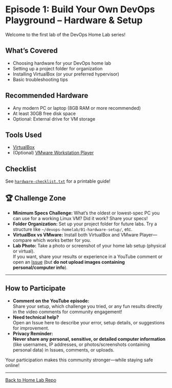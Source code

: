 # Episode 1: Build Your Own DevOps Playground – Hardware & Setup

Welcome to the first lab of the DevOps Home Lab series!

## What’s Covered

- Choosing hardware for your DevOps home lab
- Setting up a project folder for organization
- Installing VirtualBox (or your preferred hypervisor)
- Basic troubleshooting tips

## Recommended Hardware

- Any modern PC or laptop (8GB RAM or more recommended)
- At least 30GB free disk space
- Optional: External drive for VM storage

## Tools Used

- [VirtualBox](https://www.virtualbox.org/wiki/Downloads)
- (Optional) [VMware Workstation Player](https://www.vmware.com/products/workstation-player.html)

## Checklist

See [`hardware-checklist.txt`](./hardware-checklist.txt) for a printable guide!

## 🏆 Challenge Zone

- **Minimum Specs Challenge:** What’s the oldest or lowest-spec PC you can use for a working Linux VM? Did it work? Share your specs!
- **Folder Organization:** Set up your project folder for future labs. Try a structure like `~/devops-homelab/01-hardware-setup/`, etc.
- **VirtualBox vs VMware:** Install both VirtualBox and VMware Player—compare which works better for you.
- **Lab Photo:** Take a photo or screenshot of your home lab setup (physical or virtual).  
   If you want, share your results or experience in a YouTube comment or open an [Issue](../../issues) (but **do not upload images containing personal/computer info**).

---

##  How to Participate

- **Comment on the YouTube episode:**  
  Share your setup, which challenge you tried, or any fun results directly in the video comments for community engagement!
- **Need technical help?**  
  Open an Issue here to describe your error, setup details, or suggestions for improvement.
- **Privacy Reminder:**  
  **Never share any personal, sensitive, or detailed computer information** (like usernames, IP addresses, or photos/screenshots containing personal data) in Issues, comments, or uploads.

Your participation makes this community stronger—while staying safe online!

---

[Back to Home Lab Repo](../..)

